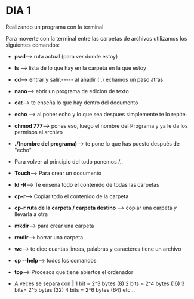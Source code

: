 # DIA 1 #
Realizando un programa con la terminal

Para moverte con la terminal entre las carpetas de archivos utilizamos los siguientes comandos:
- **pwd**--> ruta actual (para ver donde estoy)
- **ls** --> lista de lo que hay en la carpeta en la que estoy
- **cd**--> entrar y salir.----- al añadir (..) echamos un paso atrás
- **nano**--> abrir un programa de edicion de texto
- **cat**--> te enseña lo que hay dentro del documento
- **echo** --> al poner echo y lo que sea despues simplemente te lo repite.
- **chmod 777**--> pones eso, luego el nombre del Programa y ya le da los permisos al archivo
- **./(nombre del programa)**--> te pone lo que has puesto después de "echo"
- Para volver al principio del todo ponemos /..
- **Touch**--> Para crear un documento
- **ld -R**--> Te enseña todo el contenido de todas las carpetas
- **cp-r**--> Copiar todo el contenido de la carpeta
- **cp-r ruta de la carpeta / carpeta destino** --> copiar una carpeta y llevarla a otra
- **mkdir**--> para crear una carpeta
- **rmdir**--> borrar una carpeta
- **wc**--> te dice cuantas lineas, palabras y caracteres tiene un archivo
- **cp --help**--> todos los comandos 
- **top**--> Procesos que tiene abiertos el ordenador


- A veces se separa con **|**
1 bit = 2^3 bytes  (8)
2 bits = 2^4 bytes (16)
3 bits= 2^5 bytes  (32)
4 bits = 2^6 bytes (64)
etc...

